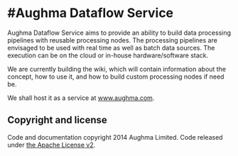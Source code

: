#Aughma Dataflow Service
=======================

Aughma Dataflow Service aims to provide an ability to build data processing pipelines with reusable processing nodes. The processing pipelines are envisaged to be used with real time as well as batch data sources. The execution can be on the cloud or in-house hardware/software stack.

We are currently building the wiki, which will contain information about the concept, how to use it, and how to build custom processing nodes if need be.

We shall host it as a service at www.aughma.com.

## Copyright and license

Code and documentation copyright 2014 Aughma Limited. Code released under [the Apache License v2](LICENSE.md).
